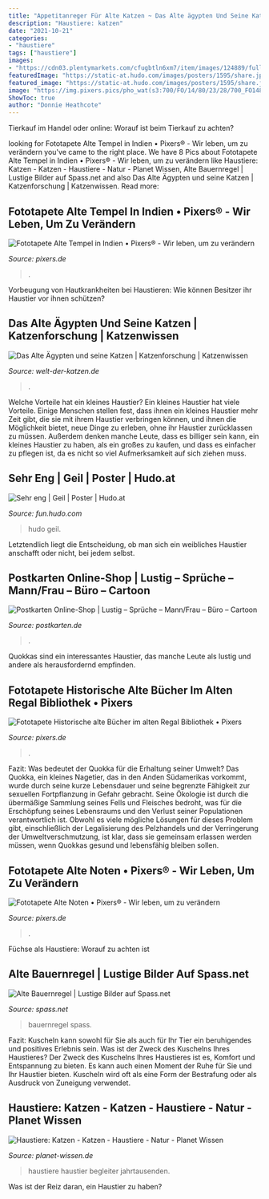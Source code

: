 ```yaml
---
title: "Appetitanreger Für Alte Katzen ~ Das Alte ägypten Und Seine Katzen"
description: "Haustiere: katzen"
date: "2021-10-21"
categories:
- "haustiere"
tags: ["haustiere"]
images:
- "https://cdn03.plentymarkets.com/cfugbtln6xm7/item/images/124889/full/2607-1035_1.jpg"
featuredImage: "https://static-at.hudo.com/images/posters/1595/share.jpg"
featured_image: "https://static-at.hudo.com/images/posters/1595/share.jpg"
image: "https://img.pixers.pics/pho_wat(s3:700/FO/14/80/23/28/700_FO14802328_0e95996b36c8a2cb1714198c10ba1dd0.jpg,496,700,cms:2018/10/5bd1b6b8d04b8_220x50-watermark.png,over,276,650,jpg)/fototapeten-alte-noten.jpg.jpg"
ShowToc: true
author: "Donnie Heathcote"
---
```



Tierkauf im Handel oder online: Worauf ist beim Tierkauf zu achten?

	

		
looking for Fototapete Alte Tempel in Indien • Pixers® - Wir leben, um zu verändern you've came to the right place. We have 8 Pics about Fototapete Alte Tempel in Indien • Pixers® - Wir leben, um zu verändern like Haustiere: Katzen - Katzen - Haustiere - Natur - Planet Wissen, Alte Bauernregel | Lustige Bilder auf Spass.net and also Das Alte Ägypten und seine Katzen | Katzenforschung | Katzenwissen. Read more:
		
    
## Fototapete Alte Tempel In Indien • Pixers® - Wir Leben, Um Zu Verändern

<img loading=lazy src="https://img.pixers.pics/pho_wat(s3:700/FO/61/36/47/83/700_FO61364783_7ea8c76f2df774c21c36883cee329ce2.jpg,474,700,cms:2018/10/5bd1b6b8d04b8_220x50-watermark.png,over,254,650,jpg)/fototapeten-alte-tempel-in-indien.jpg.jpg" onerror="this.onerror=null;this.src='https://tse3.mm.bing.net/th?id=OIP.2MzPdpQVF3Is_M6cDNng9AAAAA&amp;pid=15.1';" alt="Fototapete Alte Tempel in Indien • Pixers® - Wir leben, um zu verändern">

_Source: pixers.de_

>. 

	

Vorbeugung von Hautkrankheiten bei Haustieren: Wie können Besitzer ihr Haustier vor ihnen schützen?

    
## Das Alte Ägypten Und Seine Katzen | Katzenforschung | Katzenwissen

<img loading=lazy src="http://www.welt-der-katzen.de/images/pictures/6060dc96/6060dcc0/img_2960.jpg" onerror="this.onerror=null;this.src='https://tse1.mm.bing.net/th?id=OIP.c8FRF9u05u9siTTEfYVhGAHaF7&amp;pid=15.1';" alt="Das Alte Ägypten und seine Katzen | Katzenforschung | Katzenwissen">

_Source: welt-der-katzen.de_

>. 

	

Welche Vorteile hat ein kleines Haustier?
Ein kleines Haustier hat viele Vorteile. Einige Menschen stellen fest, dass ihnen ein kleines Haustier mehr Zeit gibt, die sie mit ihrem Haustier verbringen können, und ihnen die Möglichkeit bietet, neue Dinge zu erleben, ohne ihr Haustier zurücklassen zu müssen. Außerdem denken manche Leute, dass es billiger sein kann, ein kleines Haustier zu haben, als ein großes zu kaufen, und dass es einfacher zu pflegen ist, da es nicht so viel Aufmerksamkeit auf sich ziehen muss.

    
## Sehr Eng | Geil | Poster | Hudo.at

<img loading=lazy src="https://static-at.hudo.com/images/posters/1595/share.jpg" onerror="this.onerror=null;this.src='https://tse1.mm.bing.net/th?id=OIP.7YH76OnkMe_HtcY-HEdPOQAAAA&amp;pid=15.1';" alt="Sehr eng | Geil | Poster | Hudo.at">

_Source: fun.hudo.com_

>hudo geil. 

	

Letztendlich liegt die Entscheidung, ob man sich ein weibliches Haustier anschafft oder nicht, bei jedem selbst.

    
## Postkarten Online-Shop | Lustig – Sprüche – Mann/Frau – Büro – Cartoon

<img loading=lazy src="https://cdn03.plentymarkets.com/cfugbtln6xm7/item/images/124889/full/2607-1035_1.jpg" onerror="this.onerror=null;this.src='https://tse3.mm.bing.net/th?id=OIP.7Y4ywavhXGHTMIpjE3O37AAAAA&amp;pid=15.1';" alt="Postkarten Online-Shop | Lustig – Sprüche – Mann/Frau – Büro – Cartoon">

_Source: postkarten.de_

>. 

	

Quokkas sind ein interessantes Haustier, das manche Leute als lustig und andere als herausfordernd empfinden.

    
## Fototapete Historische Alte Bücher Im Alten Regal Bibliothek • Pixers

<img loading=lazy src="https://img.pixers.pics/pho_wat(s3:700/FO/37/45/25/88/700_FO37452588_cb987e6c95bccf48c5a20f8c43908bc2.jpg,536,700,cms:2018/10/5bd1b6b8d04b8_220x50-watermark.png,over,316,650,jpg)/fototapeten-historische-alte-bucher-im-alten-regal-bibliothek.jpg.jpg" onerror="this.onerror=null;this.src='https://tse1.mm.bing.net/th?id=OIP.ScL48S0ptup_mj3bISg-SgHaJr&amp;pid=15.1';" alt="Fototapete Historische alte Bücher im alten Regal Bibliothek • Pixers">

_Source: pixers.de_

>. 

	

Fazit: Was bedeutet der Quokka für die Erhaltung seiner Umwelt?
Das Quokka, ein kleines Nagetier, das in den Anden Südamerikas vorkommt, wurde durch seine kurze Lebensdauer und seine begrenzte Fähigkeit zur sexuellen Fortpflanzung in Gefahr gebracht. Seine Ökologie ist durch die übermäßige Sammlung seines Fells und Fleisches bedroht, was für die Erschöpfung seines Lebensraums und den Verlust seiner Populationen verantwortlich ist. Obwohl es viele mögliche Lösungen für dieses Problem gibt, einschließlich der Legalisierung des Pelzhandels und der Verringerung der Umweltverschmutzung, ist klar, dass sie gemeinsam erlassen werden müssen, wenn Quokkas gesund und lebensfähig bleiben sollen.

    
## Fototapete Alte Noten • Pixers® - Wir Leben, Um Zu Verändern

<img loading=lazy src="https://img.pixers.pics/pho_wat(s3:700/FO/14/80/23/28/700_FO14802328_0e95996b36c8a2cb1714198c10ba1dd0.jpg,496,700,cms:2018/10/5bd1b6b8d04b8_220x50-watermark.png,over,276,650,jpg)/fototapeten-alte-noten.jpg.jpg" onerror="this.onerror=null;this.src='https://tse2.mm.bing.net/th?id=OIP.D9EQQ6JysM1Zb2nwCW8LKgHaKc&amp;pid=15.1';" alt="Fototapete Alte Noten • Pixers® - Wir leben, um zu verändern">

_Source: pixers.de_

>. 

	

Füchse als Haustiere: Worauf zu achten ist

    
## Alte Bauernregel | Lustige Bilder Auf Spass.net

<img loading=lazy src="http://www.spass.net/wp-content/uploads/2020/11/bauernregel-650x488.jpg" onerror="this.onerror=null;this.src='https://tse4.mm.bing.net/th?id=OIP.MBrzj_cgzWrfsclAPLjqigHaGB&amp;pid=15.1';" alt="Alte Bauernregel | Lustige Bilder auf Spass.net">

_Source: spass.net_

>bauernregel spass. 

	

Fazit: Kuscheln kann sowohl für Sie als auch für Ihr Tier ein beruhigendes und positives Erlebnis sein.
Was ist der Zweck des Kuschelns Ihres Haustieres?
Der Zweck des Kuschelns Ihres Haustieres ist es, Komfort und Entspannung zu bieten. Es kann auch einen Moment der Ruhe für Sie und Ihr Haustier bieten. Kuscheln wird oft als eine Form der Bestrafung oder als Ausdruck von Zuneigung verwendet.

    
## Haustiere: Katzen - Katzen - Haustiere - Natur - Planet Wissen

<img loading=lazy src="https://www.planet-wissen.de/natur/haustiere/katzen/seitjahrtausendenbegleiterdermenschen100~_v-gseagaleriexl.jpg" onerror="this.onerror=null;this.src='https://tse3.mm.bing.net/th?id=OIP.7nPk27H6wPLaTBh7_JWwWAHaEK&amp;pid=15.1';" alt="Haustiere: Katzen - Katzen - Haustiere - Natur - Planet Wissen">

_Source: planet-wissen.de_

>haustiere haustier begleiter jahrtausenden. 

	

Was ist der Reiz daran, ein Haustier zu haben?

